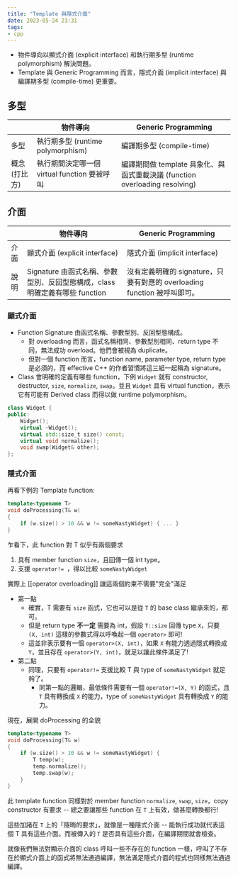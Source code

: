 ```yaml
---
title: "Template 與隱式介面"
date: 2023-05-24 23:31
tags:
- cpp
---
```


- 物件導向以顯式介面 (explicit interface) 和執行期多型 (runtime polymorphism) 解決問題。
- Template 與 Generic Programming 而言，隱式介面 (implicit interface) 與編譯期多型 (compile-time) 更重要。

## 多型
|      | 物件導向  | Generic Programming  |
|  ----  | ----  | ----  |
| 多型  | 執行期多型 (runtime polymorphism) | 編譯期多型 (compile-time) |
| 概念(打比方)  | 執行期間決定哪一個 virtual function 要被呼叫 | 編譯期間做 template 具象化、與函式重載決議 (function overloading resolving)| 


## 介面
|      | 物件導向  | Generic Programming  |
|  ----  | ----  | ----  |
| 介面  | 顯式介面 (explicit interface) | 隱式介面 (implicit interface)    |
| 說明  | Signature 由函式名稱、參數型別、反回型態構成，class 明確定義有哪些 function| 沒有定義明確的 signature，只要有對應的 overloading function 被呼叫即可。|

### 顯式介面
- Function Signature 由函式名稱、參數型別、反回型態構成。
	- 對 overloading 而言，函式名稱相同、參數型別相同、return type 不同，無法成功 overload。他們會被視為 duplicate。
	- 但對一個 function 而言，function name, parameter type, return type 是必須的，而 effective C++ 的作者習慣將這三組一起稱為 signature。
- Class 會明確的定義有哪些 function，下例 `Widget` 就有 constructor, destructor, `size`, `normalize`, `swap`。並且 `Widget` 具有 virtual function，表示它有可能有 Derived class 而得以做 runtime polymorphism。

```cpp
class Widget {
public:
	Widget();
	virtual ~Widget();
	virtual std::size_t size() const;
	virtual void normalize();
	void swap(Widget& other);
};
```

### 隱式介面
再看下例的 Template function: 
```cpp
template<typename T>
void doProcessing(T& w)
{
	if (w.size() > 10 && w != someNastyWidget) { ... }
}
```
乍看下，此 function 對 T 似乎有兩個要求
1. 具有 member function `size`，且回傳一個 int type。
2. 支援 `operator!= `，得以比較 `someNastyWidget` 

實際上 [[operator overloading]] 讓這兩個約束不需要"完全"滿足
- 第一點
	- 確實，T 需要有 `size` 函式，它也可以是從 `T` 的 base class 繼承來的，都可。
	- 但是 return type **不一定** 需要為 int，假設 `T::size` 回傳 type `X`，只要 `(X, int)` 這樣的參數式得以呼喚起一個 `operator>` 即可!
	- 這並非表示要有一個 `operator>(X, int)`，如果 `X` 有能力透過隱式轉換成 `Y`，並且存在 `operator>(Y, int)`，就足以讓此條件滿足了! 
- 第二點
	- 同理，只要有 `operator!=` 支援比較 T 與 type of `someNastyWidget` 就足夠了。
		- 同第一點的邏輯，最低條件需要有一個 `operator!=(X, Y)` 的函式，且 `T` 具有轉換成 `X` 的能力，type of `someNastyWidget` 具有轉換成 `Y` 的能力。

現在，展開 doProcessing 的全貌
```c++
template<typename T>
void doProcessing(T& w)
{
	if (w.size() > 10 && w != someNastyWidget) {
		T temp(w);
		temp.normalize();
		temp.swap(w);
	}
}
```

此 template function 同樣對於 member function `normalize`, `swap`, `size`，copy constructor 有要求 -- 總之要讓那些 function 在 `T` 上有效，做甚麼轉換都行!

這些加諸在 `T` 上的「隱晦的要求」，就像是一種隱式介面 -- 能執行成功就代表這個 T 具有這些介面。而被傳入的 `T` 是否具有這些介面，在編譯期間就會檢查。

就像我們無法對顯示介面的 class 呼叫一些不存在的 function 一樣，呼叫了不存在於顯式介面上的函式將無法通過編譯，無法滿足隱式介面的程式也同樣無法通過編譯。


